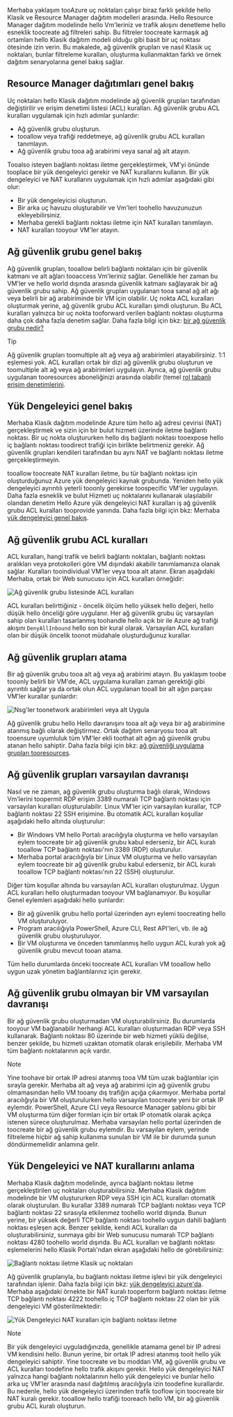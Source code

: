Merhaba yaklaşım tooAzure uç noktaları çalışır biraz farklı şekilde hello Klasik ve Resource Manager dağıtım modelleri arasında. Hello Resource Manager dağıtım modelinde hello Vm'leriniz ve trafik akışını denetleme hello esneklik toocreate ağ filtreleri sahip. Bu filtreler toocreate karmaşık ağ ortamları hello Klasik dağıtım modeli olduğu gibi basit bir uç noktası ötesinde izin verin. Bu makalede, ağ güvenlik grupları ve nasıl Klasik uç noktaları, bunlar filtreleme kuralları, oluşturma kullanmaktan farklı ve örnek dağıtım senaryolarına genel bakış sağlar.

## <a name="overview-of-resource-manager-deployments"></a>Resource Manager dağıtımları genel bakış
Uç noktaları hello Klasik dağıtım modelinde ağ güvenlik grupları tarafından değiştirilir ve erişim denetimi listesi (ACL) kuralları. Ağ güvenlik grubu ACL kuralları uygulamak için hızlı adımlar şunlardır:

* Ağ güvenlik grubu oluşturun.
* tooallow veya trafiği reddetmeye, ağ güvenlik grubu ACL kuralları tanımlayın.
* Ağ güvenlik grubu tooa ağ arabirimi veya sanal ağ alt atayın.

Tooalso isteyen bağlantı noktası iletme gerçekleştirmek, VM'yi önünde tooplace bir yük dengeleyici gerekir ve NAT kurallarını kullanın. Bir yük dengeleyici ve NAT kurallarını uygulamak için hızlı adımlar aşağıdaki gibi olur:

* Bir yük dengeleyicisi oluşturun.
* Bir arka uç havuzu oluşturabilir ve Vm'leri toohello havuzunuzun ekleyebilirsiniz.
* Merhaba gerekli bağlantı noktası iletme için NAT kuralları tanımlayın.
* NAT kuralları tooyour VM'ler atayın.

## <a name="network-security-group-overview"></a>Ağ güvenlik grubu genel bakış
Ağ güvenlik grupları, tooallow belirli bağlantı noktaları için bir güvenlik katmanı ve alt ağları tooaccess Vm'leriniz sağlar. Genellikle her zaman bu VM'ler ve hello world dışında arasında güvenlik katmanı sağlayarak bir ağ güvenlik grubu sahip. Ağ güvenlik grupları uygulanan tooa sanal ağ alt ağı veya belirli bir ağ arabiriminde bir VM için olabilir. Uç nokta ACL kuralları oluşturmak yerine, ağ güvenlik grubu ACL kuralları şimdi oluşturun. Bu ACL kuralları yalnızca bir uç nokta tooforward verilen bağlantı noktası oluşturma daha çok daha fazla denetim sağlar. Daha fazla bilgi için bkz: [bir ağ güvenlik grubu nedir?](../articles/virtual-network/virtual-networks-nsg.md)

> [!TIP]
> Ağ güvenlik grupları toomultiple alt ağ veya ağ arabirimleri atayabilirsiniz. 1:1 eşlemesi yok. ACL kuralları ortak bir dizi ağ güvenlik grubu oluşturun ve toomultiple alt ağ veya ağ arabirimleri uygulayın. Ayrıca, ağ güvenlik grubu uygulanan tooresources aboneliğinizi arasında olabilir (temel [rol tabanlı erişim denetimlerini](../articles/active-directory/role-based-access-control-what-is.md).

## <a name="load-balancers-overview"></a>Yük Dengeleyici genel bakış
Merhaba Klasik dağıtım modelinde Azure tüm hello ağ adresi çevirisi (NAT) gerçekleştirmek ve sizin için bir bulut hizmeti üzerinde iletme bağlantı noktası. Bir uç nokta oluştururken hello dış bağlantı noktası tooexpose hello iç bağlantı noktası toodirect trafiği için birlikte belirtmeniz gerekir. Ağ güvenlik grupları kendileri tarafından bu aynı NAT ve bağlantı noktası iletme gerçekleştirmeyin. 

tooallow toocreate NAT kuralları iletme, bu tür bağlantı noktası için oluşturduğunuz Azure yük dengeleyici kaynak grubunda. Yeniden hello yük dengeleyici ayrıntılı yeterli tooonly gerekirse toospecific VM'ler uygulayın. Daha fazla esneklik ve bulut Hizmeti uç noktalarını kullanarak ulaşılabilir olandan denetim Hello Azure yük dengeleyici NAT kuralları iş ağ güvenlik grubu ACL kuralları tooprovide yanında. Daha fazla bilgi için bkz: Merhaba [yük dengeleyici genel bakış](../articles/load-balancer/load-balancer-overview.md).

## <a name="network-security-group-acl-rules"></a>Ağ güvenlik grubu ACL kuralları
ACL kuralları, hangi trafik ve belirli bağlantı noktaları, bağlantı noktası aralıkları veya protokolleri göre VM dışındaki akabilir tanımlamanıza olanak sağlar. Kuralları tooindividual VM'ler veya tooa alt atanır. Ekran aşağıdaki Merhaba, ortak bir Web sunucusu için ACL kuralları örneğidir:

![Ağ güvenlik grubu listesinde ACL kuralları](./media/virtual-machines-common-endpoints-in-resource-manager/example-acl-rules.png)

ACL kuralları belirttiğiniz - öncelik ölçüm hello yüksek hello değeri, hello düşük hello önceliği göre uygulanır. Her ağ güvenlik grubu üç varsayılan sahip olan kuralları tasarlanmış toohandle hello açık bir ile Azure ağ trafiği akışını `DenyAllInbound` hello son bir kural olarak. Varsayılan ACL kuralları olan bir düşük öncelik toonot müdahale oluşturduğunuz kurallar.

## <a name="assigning-network-security-groups"></a>Ağ güvenlik grupları atama
Bir ağ güvenlik grubu tooa alt ağ veya ağ arabirimi atayın. Bu yaklaşım toobe tooonly belirli bir VM'de, ACL uygulama kuralları zaman gerektiği gibi ayrıntılı sağlar ya da ortak olun ACL uygulanan tooall bir alt ağın parçası VM'ler kurallar şunlardır:

![Nsg'ler toonetwork arabirimleri veya alt Uygula](./media/virtual-machines-common-endpoints-in-resource-manager/apply-nsg-to-resources.png)

Ağ güvenlik grubu hello Hello davranışını tooa alt ağı veya bir ağ arabirimine atanmış bağlı olarak değiştirmez. Ortak dağıtım senaryosu tooa alt tooensure uyumluluk tüm VM'ler ekli toothat alt ağın ağ güvenlik grubu atanan hello sahiptir. Daha fazla bilgi için bkz: [ağ güvenliği uygulama grupları tooresources](../articles/virtual-network/virtual-networks-nsg.md#associating-nsgs).

## <a name="default-behavior-of-network-security-groups"></a>Ağ güvenlik grupları varsayılan davranışı
Nasıl ve ne zaman, ağ güvenlik grubu oluşturma bağlı olarak, Windows Vm'lerini toopermit RDP erişim 3389 numaralı TCP bağlantı noktası için varsayılan kuralları oluşturulabilir. Linux VM'ler için varsayılan kurallar, TCP bağlantı noktası 22 SSH erişimine. Bu otomatik ACL kuralları koşullar aşağıdaki hello altında oluşturulur:

* Bir Windows VM hello Portalı aracılığıyla oluşturma ve hello varsayılan eylem toocreate bir ağ güvenlik grubu kabul ederseniz, bir ACL kuralı tooallow TCP bağlantı noktası'nın 3389 (RDP) oluşturulur.
* Merhaba portal aracılığıyla bir Linux VM oluşturma ve hello varsayılan eylem toocreate bir ağ güvenlik grubu kabul ederseniz, bir ACL kuralı tooallow TCP bağlantı noktası'nın 22 (SSH) oluşturulur.

Diğer tüm koşullar altında bu varsayılan ACL kuralları oluşturulmaz. Uygun ACL kuralları hello oluşturmadan tooyour VM bağlanamıyor. Bu koşullar Genel eylemleri aşağıdaki hello şunlardır:

* Bir ağ güvenlik grubu hello portal üzerinden ayrı eylemi toocreating hello VM oluşturuluyor.
* Program aracılığıyla PowerShell, Azure CLI, Rest API'leri, vb. ile ağ güvenlik grubu oluşturuluyor.
* Bir VM oluşturma ve önceden tanımlanmış hello uygun ACL kuralı yok ağ güvenlik grubu mevcut tooan atama.

Tüm hello durumlarda önceki toocreate ACL kuralları VM tooallow hello uygun uzak yönetim bağlantılarınız için gerekir.

## <a name="default-behavior-of-a-vm-without-a-network-security-group"></a>Ağ güvenlik grubu olmayan bir VM varsayılan davranışı
Bir ağ güvenlik grubu oluşturmadan VM oluşturabilirsiniz. Bu durumlarda tooyour VM bağlanabilir herhangi ACL kuralları oluşturmadan RDP veya SSH kullanarak. Bağlantı noktası 80 üzerinde bir web hizmeti yüklü değilse, benzer şekilde, bu hizmeti uzaktan otomatik olarak erişilebilir. Merhaba VM tüm bağlantı noktalarının açık vardır.

> [!NOTE]
> Yine toohave bir ortak IP adresi atanmış tooa VM tüm uzak bağlantılar için sırayla gerekir. Merhaba alt ağ veya ağ arabirimi için ağ güvenlik grubu olmamasından hello VM tooany dış trafiğin açığa çıkarmıyor. Merhaba portal aracılığıyla bir VM oluşturulurken hello varsayılan toocreate yeni bir ortak IP eylemdir. PowerShell, Azure CLI veya Resource Manager şablonu gibi bir VM oluşturma tüm diğer formları için bir ortak IP otomatik olarak açıkça istenen sürece oluşturulmaz. Merhaba varsayılan hello portal üzerinden de toocreate bir ağ güvenlik grubu eylemdir. Bu varsayılan eylem, yerinde filtreleme hiçbir ağ sahip kullanıma sunulan bir VM ile bir durumda şunun döndürmemelidir anlamına gelir.

## <a name="understanding-load-balancers-and-nat-rules"></a>Yük Dengeleyici ve NAT kurallarını anlama
Merhaba Klasik dağıtım modelinde, ayrıca bağlantı noktası iletme gerçekleştirilen uç noktaları oluşturabilirsiniz. Merhaba Klasik dağıtım modelinde bir VM oluştururken RDP veya SSH için ACL kuralları otomatik olarak oluşturulan. Bu kurallar 3389 numaralı TCP bağlantı noktası veya TCP bağlantı noktası 22 sırasıyla etkilenmez toohello world dışında. Bunun yerine, bir yüksek değerli TCP bağlantı noktası toohello uygun dahili bağlantı noktası eşleşen açık. Benzer şekilde, kendi ACL kuralları da oluşturabilirsiniz, sunmaya gibi bir Web sunucusu numaralı TCP bağlantı noktası 4280 toohello world dışında. Bu ACL kuralları ve bağlantı noktası eşlemelerini hello Klasik Portalı'ndan ekran aşağıdaki hello de görebilirsiniz:

![Bağlantı noktası iletme Klasik uç noktaları](./media/virtual-machines-common-endpoints-in-resource-manager/classic-endpoints-port-forwarding.png)

Ağ güvenlik gruplarıyla, bu bağlantı noktası iletme işlevi bir yük dengeleyici tarafından işlenir. Daha fazla bilgi için bkz: [yük dengeleyici azure'da](../articles/load-balancer/load-balancer-overview.md). Merhaba aşağıdaki örnekte bir NAT kuralı tooperform bağlantı noktası iletme TCP bağlantı noktası 4222 toohello iç TCP bağlantı noktası 22 olan bir yük dengeleyici VM gösterilmektedir:

![Yük Dengeleyici NAT kuralları için bağlantı noktası iletme](./media/virtual-machines-common-endpoints-in-resource-manager/load-balancer-nat-rules.png)

> [!NOTE]
> Bir yük dengeleyici uyguladığınızda, genellikle atamama genel bir IP adresi VM kendisini hello. Bunun yerine, bir ortak IP adresi atanmış tooit hello yük dengeleyici sahiptir. Yine toocreate ve bu moddan VM, ağ güvenlik grubu ve ACL kuralları toodefine hello trafik akışını gerekir. Hello yük dengeleyici NAT yalnızca hangi bağlantı noktalarının hello yük dengeleyici ve bunlar hello arka uç VM'ler arasında nasıl dağıtılmış aracılığıyla izin toodefine kurallardır. Bu nedenle, hello yük dengeleyici üzerinden trafik tooflow için toocreate bir NAT kuralı gerekir. tooallow hello trafiği tooreach hello VM, bir ağ güvenlik grubu ACL kuralı oluşturun.

